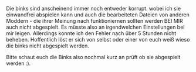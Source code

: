 Die binks sind anscheinend immer noch entweder korrupt. wobei ich sie einwandfrei abspielen kann und auch die bearbeiteten Dateien von anderen Moddern - die ihrer Meinung nach funktioniernen sollten werden BEI MIR auch nicht abgespielt.
  Es müsste also an irgendwelchen Einstellungen bei mir leigen. Allerdings konnte ich den Fehler nach über 5 Stunden nicht beheben. Hoffentlich löst er sich von selbst oder einer von euch weiß wieso die binks nicht abgespielt werden.

  Bitte schaut euch die Binks also nochmal kurz an prüft ob sie abgespielt werden :).

